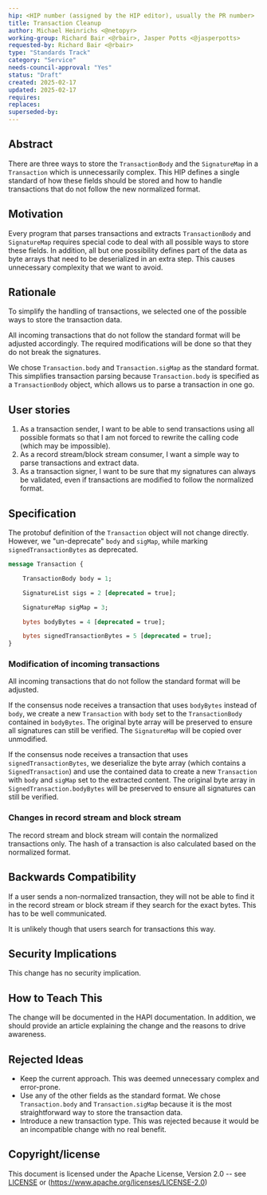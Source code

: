 ```yaml
---
hip: <HIP number (assigned by the HIP editor), usually the PR number>
title: Transaction Cleanup
author: Michael Heinrichs <@netopyr>
working-group: Richard Bair <@rbair>, Jasper Potts <@jasperpotts>
requested-by: Richard Bair <@rbair>
type: "Standards Track"
category: "Service"
needs-council-approval: "Yes"
status: "Draft"
created: 2025-02-17
updated: 2025-02-17
requires: 
replaces: 
superseded-by: 
---
```


## Abstract
There are three ways to store the `TransactionBody` and the `SignatureMap` in a `Transaction` which is unnecessarily complex.
This HIP defines a single standard of how these fields should be stored and how to handle transactions that do not follow the new normalized format.

## Motivation
Every program that parses transactions and extracts `TransactionBody` and `SignatureMap` requires special code to deal with all possible ways to store these fields. In addition, all but one possibility defines part of the data as byte arrays that need to be deserialized in an extra step.
This causes unnecessary complexity that we want to avoid.

## Rationale
To simplify the handling of transactions, we selected one of the possible ways to store the transaction data.

All incoming transactions that do not follow the standard format will be adjusted accordingly.
The required modifications will be done so that they do not break the signatures.

We chose `Transaction.body` and `Transaction.sigMap` as the standard format. 
This simplifies transaction parsing because `Transaction.body` is specified as a `TransactionBody` object, which allows us to parse a transaction in one go.

## User stories
1. As a transaction sender, I want to be able to send transactions using all possible formats so that I am not forced to rewrite the calling code (which may be impossible).
2. As a record stream/block stream consumer, I want a simple way to parse transactions and extract data.
3. As a transaction signer, I want to be sure that my signatures can always be validated, even if transactions are modified to follow the normalized format.

## Specification
The protobuf definition of the `Transaction` object will not change directly. 
However, we "un-deprecate" `body` and `sigMap`, while marking `signedTransactionBytes` as deprecated.

```protobuf
message Transaction {

    TransactionBody body = 1;

    SignatureList sigs = 2 [deprecated = true];

    SignatureMap sigMap = 3;

    bytes bodyBytes = 4 [deprecated = true];

    bytes signedTransactionBytes = 5 [deprecated = true];
}
```

### Modification of incoming transactions
All incoming transactions that do not follow the standard format will be adjusted.

If the consensus node receives a transaction that uses `bodyBytes` instead of `body`, we create a new `Transaction` with `body` set to the `TransactionBody` contained in `bodyBytes`.
The original byte array will be preserved to ensure all signatures can still be verified.
The `SignatureMap` will be copied over unmodified.

If the consensus node receives a transaction that uses `signedTransactionBytes`, we deserialize the byte array (which contains a `SignedTransaction`) and use the contained data to create a new `Transaction` with `body` and `sigMap` set to the extracted content.
The original byte array in `SignedTransaction.bodyBytes` will be preserved to ensure all signatures can still be verified.

### Changes in record stream and block stream
The record stream and block stream will contain the normalized transactions only.
The hash of a transaction is also calculated based on the normalized format.

## Backwards Compatibility
If a user sends a non-normalized transaction, they will not be able to find it in the record stream or block stream if they search for the exact bytes.
This has to be well communicated.

It is unlikely though that users search for transactions this way.

## Security Implications
This change has no security implication.

## How to Teach This
The change will be documented in the HAPI documentation. 
In addition, we should provide an article explaining the change and the reasons to drive awareness.

## Rejected Ideas
- Keep the current approach. This was deemed unnecessary complex and error-prone.
- Use any of the other fields as the standard format. We chose `Transaction.body` and `Transaction.sigMap` because it is the most straightforward way to store the transaction data.
- Introduce a new transaction type. This was rejected because it would be an incompatible change with no real benefit.

## Copyright/license
This document is licensed under the Apache License, Version 2.0 --
see [LICENSE](../LICENSE) or (https://www.apache.org/licenses/LICENSE-2.0)
